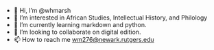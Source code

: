 - 👋 Hi, I’m @whmarsh
- 👀 I’m interested in African Studies, Intellectual History, and Philology
- 🌱 I’m currently learning markdown and python.
- 💞️ I’m looking to collaborate on digital edition.
- 📫 How to reach me wm276@newark.rutgers.edu

<!---
whmarsh/whmarsh is a ✨ special ✨ repository because its `README.md` (this file) appears on your GitHub profile.
You can click the Preview link to take a look at your changes.
--->
